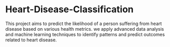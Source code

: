 # Heart-Disease-Classification
This project aims to predict the likelihood of a person suffering from heart disease based on various health metrics. we apply advanced data analysis and machine learning techniques to identify patterns and predict outcomes related to heart disease.


